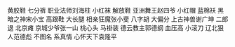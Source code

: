 黄胶鞋 七分裤 职业法师刘海柱
小红袜 解放鞋 亚洲舞王赵四爷
小红帽 蓝棉袄 黑暗之神宋小宝
高跟鞋 大长腿 相亲狂魔张小斐
八字胡 大偏分 上古神兽谢广坤
二郎退 北京瘫 京城少爷张一山
桃心头 马褂装 德云教主郭德纲
血压高 小滚刀 辽北狠人范德彪
不图名 系真情 心怀天下袁隆平
